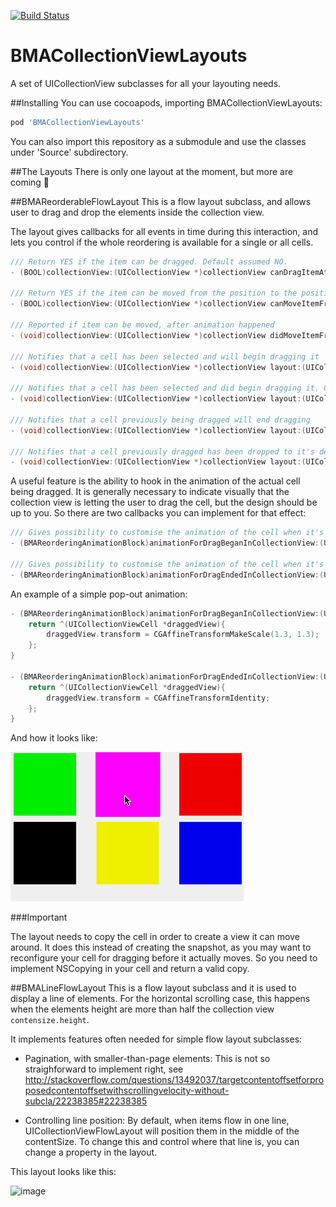 [![Build Status](https://travis-ci.org/badoo/BMACollectionViewLayouts.svg?branch=master)](https://travis-ci.org/badoo/BMACollectionViewLayouts)

# BMACollectionViewLayouts

A set of UICollectionView subclasses for all your layouting needs.

##Installing
You can use cocoapods, importing BMACollectionViewLayouts:
```ruby
pod 'BMACollectionViewLayouts'
```

You can also import this repository as a submodule and use the classes under 'Source' subdirectory.

##The Layouts
There is only one layout at the moment, but more are coming :rocket:

##BMAReorderableFlowLayout
This is a flow layout subclass, and allows user to drag and drop the elements inside the collection view.

The layout gives callbacks for all events in time during this interaction, and lets you control if the whole reordering is available for a single or all cells.

```objectivec
/// Return YES if the item can be dragged. Default assumed NO.
- (BOOL)collectionView:(UICollectionView *)collectionView canDragItemAtIndexPath:(NSIndexPath *)indexPath;

/// Return YES if the item can be moved from the position to the position. Default assumed NO.
- (BOOL)collectionView:(UICollectionView *)collectionView canMoveItemFromIndexPath:(NSIndexPath *)indexPath toIndexPath:(NSIndexPath *)toIndexPath;

/// Reported if item can be moved, after animation happened
- (void)collectionView:(UICollectionView *)collectionView didMoveItemFromIndexPath:(NSIndexPath *)indexPath toIndexPath:(NSIndexPath *)toIndexPath;

/// Notifies that a cell has been selected and will begin dragging it
- (void)collectionView:(UICollectionView *)collectionView layout:(UICollectionViewLayout *)collectionViewLayout willBeginDraggingItemAtIndexPath:(NSIndexPath *)indexPath;

/// Notifies that a cell has been selected and did begin dragging it. Called after animations before dragging
- (void)collectionView:(UICollectionView *)collectionView layout:(UICollectionViewLayout *)collectionViewLayout didBeginDraggingItemAtIndexPath:(NSIndexPath *)indexPath;

/// Notifies that a cell previously being dragged will end dragging
- (void)collectionView:(UICollectionView *)collectionView layout:(UICollectionViewLayout *)collectionViewLayout willEndDraggingItemAtIndexPath:(NSIndexPath *)indexPath;

/// Notifies that a cell previously dragged has been dropped to it's destination. Called after all animations.
- (void)collectionView:(UICollectionView *)collectionView layout:(UICollectionViewLayout *)collectionViewLayout didEndDraggingItemAtIndexPath:(NSIndexPath *)indexPath;

```

A useful feature is the ability to hook in the animation of the actual cell being dragged. It is generally necessary to indicate visually that the collection view is letting the user to drag the cell, but the design should be up to you. So there are two callbacks you can implement for that effect:

```objectivec
/// Gives possibility to customise the animation of the cell when it's selected for dragging
- (BMAReorderingAnimationBlock)animationForDragBeganInCollectionView:(UICollectionView *)collectionView layout:(UICollectionViewLayout *)collectionViewLayout;

/// Gives possibility to customise the animation of the cell when it's dropped after dragging
- (BMAReorderingAnimationBlock)animationForDragEndedInCollectionView:(UICollectionView *)collectionView layout:(UICollectionViewLayout *)collectionViewLayout;

```

An example of a simple pop-out animation:
```objectivec
- (BMAReorderingAnimationBlock)animationForDragBeganInCollectionView:(UICollectionView *)collectionView layout:(UICollectionViewLayout *)collectionViewLayout {
    return ^(UICollectionViewCell *draggedView){
        draggedView.transform = CGAffineTransformMakeScale(1.3, 1.3);
    };
}

- (BMAReorderingAnimationBlock)animationForDragEndedInCollectionView:(UICollectionView *)collectionView layout:(UICollectionViewLayout *)collectionViewLayout {
    return ^(UICollectionViewCell *draggedView){
        draggedView.transform = CGAffineTransformIdentity;
    };
}
```

And how it looks like:

![image](demoimages/popinreorder.gif)

###Important

The layout needs to copy the cell in order to create a view it can move around. It does this instead of creating the snapshot, as you may want to reconfigure your cell for dragging before it actually moves. So you need to implement NSCopying in your cell and return a valid copy.


##BMALineFlowLayout
This is a flow layout subclass and it is used to display a line of elements. For the horizontal scrolling case, this happens when the elements height are more than half the collection view ``contensize.height``.

It implements features often needed for simple flow layout subclasses:

- Pagination, with smaller-than-page elements: This is not so straighforward to implement right, see http://stackoverflow.com/questions/13492037/targetcontentoffsetforproposedcontentoffsetwithscrollingvelocity-without-subcla/22238385#22238385


- Controlling line position: By default, when items flow in one line, UICollectionViewFlowLayout will position them in the middle of the contentSize. To change this and control where that line is, you can change a property in the layout.

This layout looks like this:

![image](demoimages/linelayout.gif)

